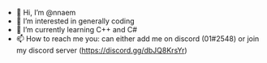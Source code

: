 - 👋 Hi, I’m @nnaem
- 👀 I’m interested in generally coding
- 🌱 I’m currently learning C++ and C#
- 📫 How to reach me you: can either add me on discord (01#2548) or join my discord server (https://discord.gg/dbJQ8KrsYr)

<!---
nnaem/nnaem is a ✨ special ✨ repository because its `README.md` (this file) appears on your GitHub profile.
You can click the Preview link to take a look at your changes.
--->

